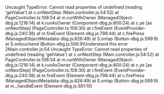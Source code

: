 Uncaught TypeError: Cannot read properties of undefined (reading 'getValue')
    at c.onNextStep (Main.controller.js:54:52)
    at PageController.ts:108:54
    at m.runWithOwner (ManagedObject-dbg.js:1216:14)
    at k.runAsOwner (Component-dbg.js:800:24)
    at c.ye [as onNextStep] (PageController.ts:108:30)
    at r.fireEvent (EventProvider-dbg.js:240:38)
    at m.fireEvent (Element-dbg.js:798:44)
    at c.firePress (ManagedObjectMetadata-dbg.js:826:49)
    at S.ontap (Button-dbg.js:599:9)
    at S.ontouchend (Button-dbg.js:556:9)Understand this error
2Main.controller.js:54 Uncaught TypeError: Cannot read properties of undefined (reading 'getValue')
    at c.onNextStep (Main.controller.js:54:52)
    at PageController.ts:108:54
    at m.runWithOwner (ManagedObject-dbg.js:1216:14)
    at k.runAsOwner (Component-dbg.js:800:24)
    at c.ye [as onNextStep] (PageController.ts:108:30)
    at r.fireEvent (EventProvider-dbg.js:240:38)
    at m.fireEvent (Element-dbg.js:798:44)
    at c.firePress (ManagedObjectMetadata-dbg.js:826:49)
    at S.ontap (Button-dbg.js:599:9)
    at m._handleEvent (Element-dbg.js:361:10)
